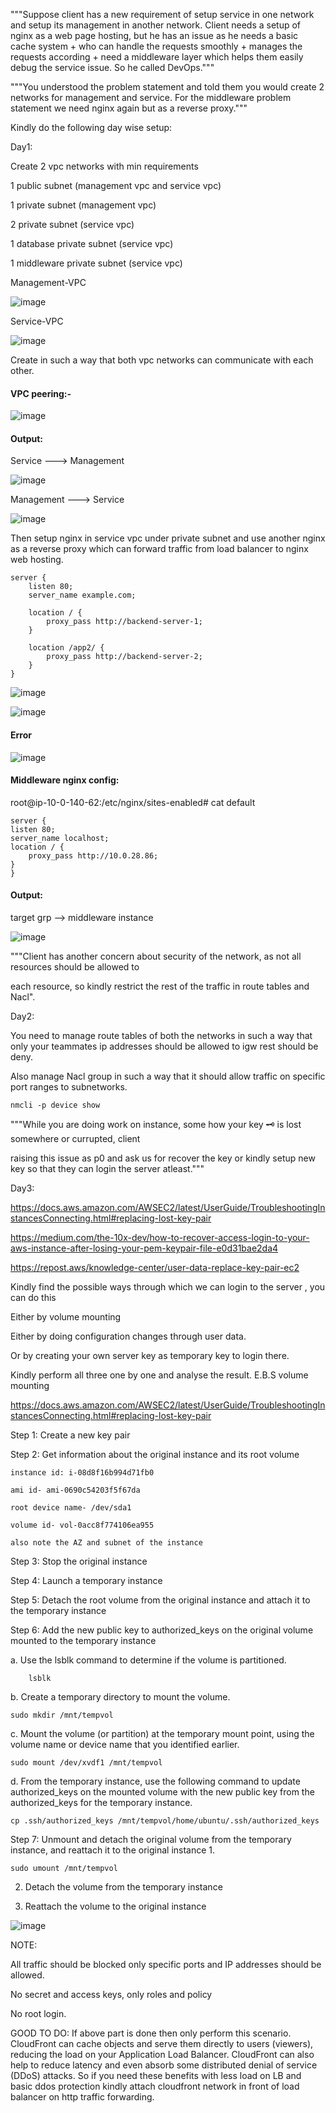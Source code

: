 """Suppose client has a new requirement of setup service in one network and setup its management in another network. 
Client needs a setup of nginx as a web page hosting, but he has an issue as he needs a basic cache system + who can handle the requests smoothly + 
manages the requests according + need a middleware layer which helps them easily debug the service issue. So he called DevOps."""

"""You understood the problem statement and told them you would create 2 networks for management and service. 
For the middleware problem statement we need nginx again but as a reverse proxy."""

Kindly do the following day wise setup:

Day1: 

Create 2 vpc networks with min requirements

1 public subnet (management vpc and service vpc)

1 private subnet (management vpc)

2 private subnet (service vpc)

1 database private subnet (service vpc)

1 middleware private subnet (service vpc)

Management-VPC

![image](https://github.com/HarshitSingh-Codes/aws-practice/assets/67234531/27e4b10c-c99b-4115-a473-178fc70c2066)

Service-VPC

![image](https://github.com/HarshitSingh-Codes/aws-practice/assets/67234531/104647d5-4f39-4119-8129-d63accb0ad13)


Create in such a way that both vpc networks can communicate with each other. 

#### VPC peering:-

![image](https://github.com/HarshitSingh-Codes/aws-practice/assets/67234531/7aa81138-8d98-43cc-a077-fb28aa7826bd)

#### Output:

Service ---> Management

![image](https://github.com/HarshitSingh-Codes/aws-practice/assets/67234531/7bfca72b-a688-483f-995c-27e4d032461a)

Management ---> Service

![image](https://github.com/HarshitSingh-Codes/aws-practice/assets/67234531/59237c97-3c5b-4a3e-b88a-6ea628da8950)


Then setup nginx in service vpc under private subnet and use another nginx as a reverse proxy which can forward traffic from load balancer to nginx web hosting.

    server {
        listen 80;
        server_name example.com;
    
        location / {
            proxy_pass http://backend-server-1;
        }
    
        location /app2/ {
            proxy_pass http://backend-server-2;
        }
    }

![image](https://github.com/HarshitSingh-Codes/aws-practice/assets/67234531/51e1bd5e-889d-4142-be3c-d6d326e28321)


![image](https://github.com/HarshitSingh-Codes/aws-practice/assets/67234531/0121d30d-79d0-4671-93a0-a2266d740d23)

#### Error

![image](https://github.com/HarshitSingh-Codes/aws-practice/assets/67234531/89468b1c-9e88-4811-b950-9319f27bc1f4)

#### Middleware nginx config: 

root@ip-10-0-140-62:/etc/nginx/sites-enabled# cat default 

    server {
    listen 80;
    server_name localhost;
    location / {
        proxy_pass http://10.0.28.86;
    }
    }

#### Output:

target grp --> middleware instance

![image](https://github.com/HarshitSingh-Codes/aws-practice/assets/67234531/42abb13b-ac9f-40ab-bdbb-1a5e7544b111)







"""Client has another concern about security of the network, as not all resources should be allowed to

each resource, so kindly restrict the rest of the traffic in route tables and Nacl".

Day2:

You need to manage route tables of both the networks in such a way that only your teammates ip addresses should be allowed to igw rest should be deny.

Also manage Nacl group in such a way that it should allow traffic on specific port ranges to subnetworks.
    
    nmcli -p device show


"""While you are doing work on instance, some how your key 🗝️ is lost somewhere or currupted, client 

raising this issue as p0 and ask us for recover the key or kindly setup new key so that they can login the server atleast."""

Day3:

https://docs.aws.amazon.com/AWSEC2/latest/UserGuide/TroubleshootingInstancesConnecting.html#replacing-lost-key-pair 

https://medium.com/the-10x-dev/how-to-recover-access-login-to-your-aws-instance-after-losing-your-pem-keypair-file-e0d31bae2da4

https://repost.aws/knowledge-center/user-data-replace-key-pair-ec2

Kindly find the possible ways through which we can login to the server , you can do this 

Either by volume mounting



Either by doing configuration changes through user data.

Or by creating your own server key as temporary key to login there.

Kindly perform all three one by one and analyse the result.
E.B.S volume mounting

https://docs.aws.amazon.com/AWSEC2/latest/UserGuide/TroubleshootingInstancesConnecting.html#replacing-lost-key-pair 

Step 1: Create a new key pair

Step 2: Get information about the original instance and its root volume

    instance id: i-08d8f16b994d71fb0
    
    ami id- ami-0690c54203f5f67da
    
    root device name- /dev/sda1
    
    volume id- vol-0acc8f774106ea955
    
    also note the AZ and subnet of the instance

Step 3: Stop the original instance

Step 4: Launch a temporary instance

Step 5: Detach the root volume from the original instance and attach it to the temporary instance

Step 6: Add the new public key to authorized_keys on the original volume mounted to the temporary instance

a. Use the lsblk command to determine if the volume is partitioned.

        lsblk

b. Create a temporary directory to mount the volume.

    sudo mkdir /mnt/tempvol
c. Mount the volume (or partition) at the temporary mount point, using the volume name or device name that you identified earlier.

    sudo mount /dev/xvdf1 /mnt/tempvol

d. From the temporary instance, use the following command to update authorized_keys on the mounted volume 
with the new public key from the authorized_keys for the temporary instance.

    cp .ssh/authorized_keys /mnt/tempvol/home/ubuntu/.ssh/authorized_keys

Step 7: Unmount and detach the original volume from the temporary instance, and reattach it to the original instance
1. 

    sudo umount /mnt/tempvol

2. Detach the volume from the temporary instance 

3. Reattach the volume to the original instance

![image](https://github.com/HarshitSingh-Codes/aws-practice/assets/67234531/6e4285fa-d1f8-4907-88b3-a3652540ae70)

NOTE: 

All traffic should be blocked only specific ports and IP addresses should be allowed.

No secret and access keys, only roles and policy

No root login. 

GOOD TO DO: 
If above part is done then only perform this scenario. CloudFront can cache objects and serve them directly to users (viewers), reducing the load on your Application Load Balancer. CloudFront can also help to reduce latency and even absorb some distributed denial of service (DDoS) attacks. So if you need these benefits with less load on LB and basic ddos protection kindly attach cloudfront network in front of load balancer on http traffic forwarding.
